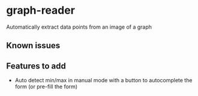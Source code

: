 # graph-reader
Automatically extract data points from an image of a graph


## Known issues

## Features to add
- Auto detect min/max in manual mode with a button to autocomplete the form (or pre-fill the form)
